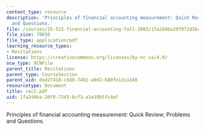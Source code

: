 ```yaml
---
content_type: resource
description: 'Principles of financial accounting measurement: Quick Review; Problems
  and Questions.'
file: /courses/15-515-financial-accounting-fall-2003/1fa2d4ba20f072d3bcf3a1e39b5fc4ef_rec2.pdf
file_size: 70036
file_type: application/pdf
learning_resource_types:
- Recitations
license: https://creativecommons.org/licenses/by-nc-sa/4.0/
ocw_type: OCWFile
parent_title: Recitations
parent_type: CourseSection
parent_uid: dad27418-c8d8-7492-a9d2-680fe13ca348
resourcetype: Document
title: rec2.pdf
uid: 1fa2d4ba-20f0-72d3-bcf3-a1e39b5fc4ef
---
```

Principles of financial accounting measurement: Quick Review; Problems and Questions.